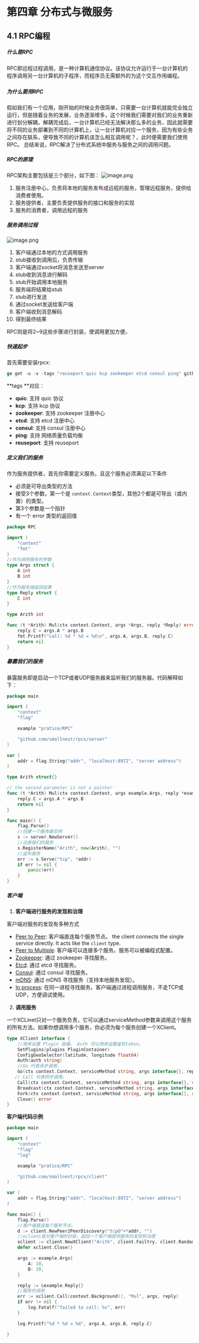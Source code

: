 # 第四章 分布式与微服务

## 4.1 RPC编程

##### 什么是RPC
RPC即远程过程调用，是一种计算机通信协议。该协议允许运行于一台计算机的程序调用另一台计算机的子程序，而程序员无需额外的为这个交互作用编程。
##### 
##### 为什么要用RPC
假如我们有一个应用，刚开始的时候业务很简单，只需要一台计算机就能完全独立运行，但是随着业务的发展，业务逐渐增多，这个时候我们需要对我们的业务重新进行划分解耦，解耦完成后，一台计算机已经无法解决那么多的业务，因此就需要将不同的业务部署到不同的计算机上，让一台计算机对应一个服务，因为有些业务之间存在联系，便导致不同的计算机该怎么相互调用呢？，此时便需要我们使用RPC。
总结来说，RPC解决了分布式系统中服务与服务之间的调用问题。

##### RPC的原理
RPC架构主要包括是三个部分，如下图：
![image.png](../img/1562373748354-789d708b-909a-45fe-a336-d1b3af3c1968.png#align=left&display=inline&height=378&name=image.png&originHeight=473&originWidth=629&size=19233&status=done&width=503.2)

1. 服务注册中心，负责将本地的服务发布成远程的服务，管理远程服务，提供给消费者使用。
1. 服务提供者，主要负责提供服务的接口和服务的实现
1. 服务的消费者，调用远程的服务
##### 服务调用过程
![image.png](../img/1562374721050-322da903-7ed2-42d5-9ef4-b5173eb96313.png#align=left&display=inline&height=374&name=image.png&originHeight=467&originWidth=626&size=24325&status=done&width=500.8)

1. 客户端通过本地的方式调用服务
1. stub接收到调用后，负责传输
1. 客户端通过socket将消息发送至server
1. stub收到消息进行解码
1. stub开始调用本地服务
1. 服务端将结果给stub
1. stub进行发送
1. 通过socket发送给客户端
1. 客户端收到消息解码
1. 得到最终结果

RPC则是将2~9这些步骤进行封装，使调用更加方便。

##### 快速起步
首先需要安装rpcx:

```go
go get -u -v -tags "reuseport quic kcp zookeeper etcd consul ping" github.com/smallnest/rpcx/...
```
**tags **对应：

- **quic**: 支持 quic 协议
- **kcp**: 支持 kcp 协议
- **zookeeper**: 支持 zookeeper 注册中心
- **etcd**: 支持 etcd 注册中心
- **consul**: 支持 consul 注册中心
- **ping**: 支持 网络质量负载均衡
- **reuseport**: 支持 reuseport

##### 定义我们的服务
作为服务提供者，首先你需要定义服务。且这个服务必须满足以下条件

- 必须是可导出类型的方法
- 接受3个参数，第一个是 `context.Context`类型，其他2个都是可导出（或内置）的类型。
- 第3个参数是一个指针
- 有一个 error 类型的返回值
```go
package RPC

import (
	"context"
	"fmt"
)
//作为调用服务的参数
type Args struct {
	A int
	B int
}
//作为服务端返回结果
type Reply struct {
	C int
}

type Arith int

func (t *Arith) Mul(ctx context.Context, args *Args, reply *Reply) error {
	reply.C = args.A * args.B
	fmt.Printf("call: %d * %d = %d\n", args.A, args.B, reply.C)
	return nil
}
```
##### 暴露我们的服务
暴露服务即是启动一个TCP或者UDP服务器来监听我们的服务器。代码解释如下：
```go
package main

import (
	"context"
	"flag"

	example "pratice/RPC"

	"github.com/smallnest/rpcx/server"
)

var (
	addr = flag.String("addr", "localhost:8972", "server address")
)

type Arith struct{}

// the second parameter is not a pointer
func (t *Arith) Mul(ctx context.Context, args example.Args, reply *example.Reply) error {
	reply.C = args.A * args.B
	return nil
}

func main() {
	flag.Parse()
	//创建一个服务器实例
	s := server.NewServer()
	//注册我们的服务
	s.RegisterName("Arith", new(Arith), "")
    //监听服务
	err := s.Serve("tcp", *addr)
	if err != nil {
		panic(err)
	}
}

```

##### 客户端

1. **客户端进行服务的发现和治理**

客户端对服务的发现有多种方式

- [Peer to Peer](https://doc.rpcx.site/part2/registry.html#peer2peer): 客户端直连每个服务节点。 the client connects the single service directly. It acts like the `client` type.
- [Peer to Multiple](https://doc.rpcx.site/part2/registry.html#multiple): 客户端可以连接多个服务。服务可以被编程式配置。
- [Zookeeper](https://doc.rpcx.site/part2/registry.html#zookeeper): 通过 zookeeper 寻找服务。
- [Etcd](https://doc.rpcx.site/part2/registry.html#etcd): 通过 etcd 寻找服务。
- [Consul](https://doc.rpcx.site/part2/registry.html#consul): 通过 consul 寻找服务。
- [mDNS](https://doc.rpcx.site/part2/registry.html#mdns): 通过 mDNS 寻找服务（支持本地服务发现）。
- [In process](https://doc.rpcx.site/part2/registry.html#inprocess): 在同一进程寻找服务。客户端通过进程调用服务，不走TCP或UDP，方便调试使用。
2. **调用服务**

一个XCLinet只对一个服务负责，它可以通过serviceMethod参数来调用这个服务的所有方法。如果你想调用多个服务，你必须为每个服务创建一个XClient。

```go
type XClient interface {
    //用来设置 Plugin 容器， Auth 可以用来设置鉴权token。
    SetPlugins(plugins PluginContainer)
    ConfigGeoSelector(latitude, longitude float64)
    Auth(auth string)
	//Go 代表异步调用，
    Go(ctx context.Context, serviceMethod string, args interface{}, reply interface{}, done chan *Call) (*Call, error)
   // Call 代表同步调用。
    Call(ctx context.Context, serviceMethod string, args interface{}, reply interface{}) error
    Broadcast(ctx context.Context, serviceMethod string, args interface{}, reply interface{}) error
    Fork(ctx context.Context, serviceMethod string, args interface{}, reply interface{}) error
    Close() error
}
```

**客户端代码示例**
```go
package main

import (
	"context"
	"flag"
	"log"

	example "pratice/RPC"

	"github.com/smallnest/rpcx/client"
)

var (
	addr = flag.String("addr", "localhost:8972", "server address")
)

func main() {
	flag.Parse()
	//客户端直连每个服务节点。
	d := client.NewPeer2PeerDiscovery("tcp@"+*addr, "")
    //xclient是对客户端的封装，返回一个客户端提供服务的发现和治理
	xclient := client.NewXClient("Arith", client.Failtry, client.RandomSelect, d, client.DefaultOption)
	defer xclient.Close()

	args := example.Args{
		A: 10,
		B: 20,
	}

	reply := &example.Reply{}
    //服务的调用
	err := xclient.Call(context.Background(), "Mul", args, reply)
	if err != nil {
		log.Fatalf("failed to call: %v", err)
	}

	log.Printf("%d * %d = %d", args.A, args.B, reply.C)

}

```